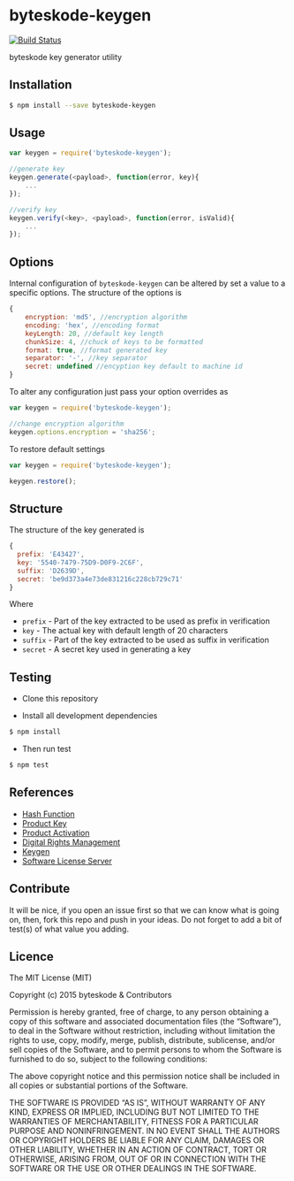 byteskode-keygen
=====================

[![Build Status](https://travis-ci.org/byteskode/byteskode-keygen.svg?branch=master)](https://travis-ci.org/byteskode/byteskode-keygen)

byteskode key generator utility

## Installation
```sh
$ npm install --save byteskode-keygen
```

## Usage

```javascript
var keygen = require('byteskode-keygen');

//generate key
keygen.generate(<payload>, function(error, key){
    ...
});

//verify key
keygen.verify(<key>, <payload>, function(error, isValid){
    ...
});
```

## Options
Internal configuration of `byteskode-keygen` can be altered by set a value to a specific options. The structure of the options is

```js
{
    encryption: 'md5', //encryption algorithm
    encoding: 'hex', //encoding format
    keyLength: 20, //default key length
    chunkSize: 4, //chuck of keys to be formatted
    format: true, //format generated key
    separator: '-', //key separator 
    secret: undefined //encyption key default to machine id
}
```

To alter any configuration just pass your option overrides as

```js
var keygen = require('byteskode-keygen');

//change encryption algorithm
keygen.options.encryption = 'sha256';
```

To restore default settings

```js
var keygen = require('byteskode-keygen');

keygen.restore();
```

## Structure
The structure of the key generated is

```js
{ 
  prefix: 'E43427',
  key: '5540-7479-75D9-D0F9-2C6F',
  suffix: 'D2639D',
  secret: 'be9d373a4e73de831216c228cb729c71' 
}
```

Where

- `prefix` - Part of the key extracted to be used as prefix in verification
- `key` - The actual key with default length of 20 characters
- `suffix` - Part of the key extracted to be used as suffix in verification
- `secret` - A secret key used in generating a key


## Testing
* Clone this repository

* Install all development dependencies
```sh
$ npm install
```

* Then run test
```sh
$ npm test
```

## References
- [Hash Function](https://en.wikipedia.org/wiki/Hash_function)
- [Product Key](https://en.wikipedia.org/wiki/Product_key)
- [Product Activation](https://en.wikipedia.org/wiki/Product_activation)
- [Digital Rights Management](https://en.wikipedia.org/wiki/Digital_rights_management)
- [Keygen](https://en.wikipedia.org/wiki/Keygen)
- [Software License Server](https://en.wikipedia.org/wiki/Software_license_server)

## Contribute
It will be nice, if you open an issue first so that we can know what is going on, then, fork this repo and push in your ideas. Do not forget to add a bit of test(s) of what value you adding.

## Licence
The MIT License (MIT)

Copyright (c) 2015 byteskode & Contributors

Permission is hereby granted, free of charge, to any person obtaining a copy of this software and associated documentation files (the “Software”), to deal in the Software without restriction, including without limitation the rights to use, copy, modify, merge, publish, distribute, sublicense, and/or sell copies of the Software, and to permit persons to whom the Software is furnished to do so, subject to the following conditions:

The above copyright notice and this permission notice shall be included in all copies or substantial portions of the Software.

THE SOFTWARE IS PROVIDED “AS IS”, WITHOUT WARRANTY OF ANY KIND, EXPRESS OR IMPLIED, INCLUDING BUT NOT LIMITED TO THE WARRANTIES OF MERCHANTABILITY, FITNESS FOR A PARTICULAR PURPOSE AND NONINFRINGEMENT. IN NO EVENT SHALL THE AUTHORS OR COPYRIGHT HOLDERS BE LIABLE FOR ANY CLAIM, DAMAGES OR OTHER LIABILITY, WHETHER IN AN ACTION OF CONTRACT, TORT OR OTHERWISE, ARISING FROM, OUT OF OR IN CONNECTION WITH THE SOFTWARE OR THE USE OR OTHER DEALINGS IN THE SOFTWARE. 